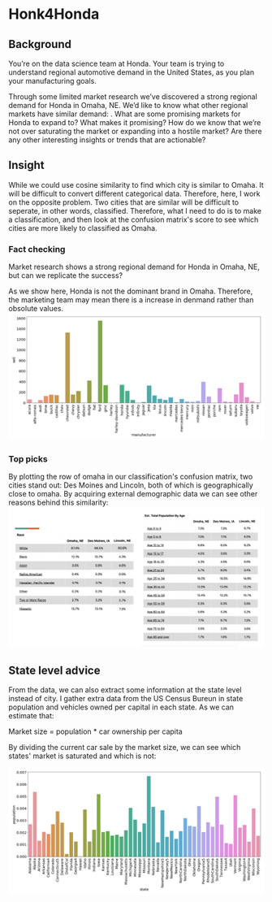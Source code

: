 # Honk4Honda
## Background
You’re on the data science team at Honda. Your team is trying to understand regional automotive demand in the United States, as you plan your manufacturing goals. 

Through some limited market research we’ve discovered a strong regional demand for Honda in Omaha, NE. We’d like to know what other regional markets have similar demand:  . 
What are some promising markets for Honda to expand to? What makes it promising? How do we know that we’re not over saturating the market or expanding into a hostile market? 
Are there any other interesting insights or trends that are actionable?

## Insight
While we could use cosine similarity to find which city is similar to Omaha. It will be difficult to convert different categorical data. Therefore, here, I work on the opposite problem. Two cities that are similar will be difficult to seperate, in other words, classified. Therefore, what I need to do is to make a classification, and then look at the confusion matrix's score to see which cities are more likely to classified as Omaha.

### Fact checking
Market research shows a strong regional demand for Honda in Omaha, NE, but can we replicate the success?

As we show here, Honda is not the dominant brand in Omaha. Therefore, the marketing team may mean there is a increase in denmand rather than obsolute values. 
<img src = 'omaha.jpg'>


### Top picks
By plotting the row of omaha in our classification's confusion matrix, two cities stand out: Des Moines and Lincoln, both of which is geographically close to omaha. By acquiring external demographic data we can see other reasons behind this similarity:
<img src = 'demography_cities.png'>


## State level advice
From the data, we can also extract some information at the state level instead of city. I gather extra data from the US Census Bureun in state population and vehicles owned per capital in each state. As we can estimate that: 

Market size = population * car ownership per capita

By dividing the current car sale by the market size, we can see which states' market is saturated and which is not:

<img src = 'car_sell_per_person_corrected.jpg'>



